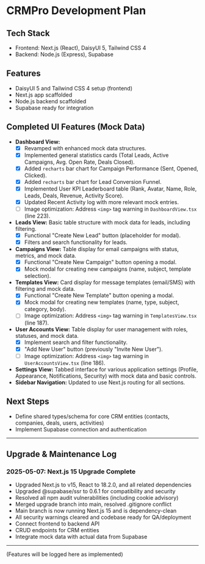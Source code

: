 # CRMPro Development Plan

## Tech Stack
- Frontend: Next.js (React), DaisyUI 5, Tailwind CSS 4
- Backend: Node.js (Express), Supabase

## Features
- DaisyUI 5 and Tailwind CSS 4 setup (frontend)
- Next.js app scaffolded
- Node.js backend scaffolded
- Supabase ready for integration

## Completed UI Features (Mock Data)
- **Dashboard View:** 
  - [x] Revamped with enhanced mock data structures.
  - [x] Implemented general statistics cards (Total Leads, Active Campaigns, Avg. Open Rate, Deals Closed).
  - [x] Added `recharts` bar chart for Campaign Performance (Sent, Opened, Clicked).
  - [x] Added `recharts` bar chart for Lead Conversion Funnel.
  - [x] Implemented User KPI Leaderboard table (Rank, Avatar, Name, Role, Leads, Deals, Revenue, Activity Score).
  - [x] Updated Recent Activity log with more relevant mock entries.
  - [ ] Image optimization: Address `<img>` tag warning in `DashboardView.tsx` (line 223).
- **Leads View:** Basic table structure with mock data for leads, including filtering.
  - [x] Functional "Create New Lead" button (placeholder for modal).
  - [x] Filters and search functionality for leads.
- **Campaigns View:** Table display for email campaigns with status, metrics, and mock data.
  - [x] Functional "Create New Campaign" button opening a modal.
  - [x] Mock modal for creating new campaigns (name, subject, template selection).
- **Templates View:** Card display for message templates (email/SMS) with filtering and mock data.
  - [x] Functional "Create New Template" button opening a modal.
  - [x] Mock modal for creating new templates (name, type, subject, category, body).
  - [ ] Image optimization: Address `<img>` tag warning in `TemplatesView.tsx` (line 187).
- **User Accounts View:** Table display for user management with roles, statuses, and mock data.
  - [x] Implement search and filter functionality.
  - [x] "Add New User" button (previously "Invite New User").
  - [ ] Image optimization: Address `<img>` tag warning in `UserAccountsView.tsx` (line 186).
- **Settings View:** Tabbed interface for various application settings (Profile, Appearance, Notifications, Security) with mock data and basic controls.
- **Sidebar Navigation:** Updated to use Next.js routing for all sections.

## Next Steps
- Define shared types/schema for core CRM entities (contacts, companies, deals, users, activities)
- Implement Supabase connection and authentication

---

## Upgrade & Maintenance Log

### 2025-05-07: Next.js 15 Upgrade Complete
- Upgraded Next.js to v15, React to 18.2.0, and all related dependencies
- Upgraded @supabase/ssr to 0.6.1 for compatibility and security
- Resolved all npm audit vulnerabilities (including cookie advisory)
- Merged upgrade branch into main, resolved .gitignore conflict
- Main branch is now running Next.js 15 and is dependency-clean
- All security warnings cleared and codebase ready for QA/deployment
- Connect frontend to backend API
- CRUD endpoints for CRM entities
- Integrate mock data with actual data from Supabase

---
(Features will be logged here as implemented)
